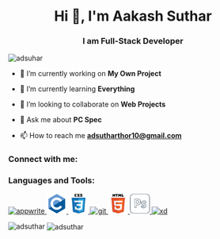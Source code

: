 <h1 align="center">Hi 👋, I'm Aakash Suthar</h1>
<h3 align="center">I am Full-Stack Developer</h3>

<p align="left"> <img src="https://komarev.com/ghpvc/?username=adsuhar&label=Profile%20views&color=0e75b6&style=flat" alt="adsuhar" /> </p>

- 🔭 I’m currently working on **My Own Project**

- 🌱 I’m currently learning **Everything**

- 👯 I’m looking to collaborate on **Web Projects**

- 💬 Ask me about **PC Spec**

- 📫 How to reach me **adsutharthor10@gmail.com**


<h3 align="left">Connect with me:</h3>
<p align="left">


<h3 align="left">Languages and Tools:</h3>
<p align="left"> <a href="https://appwrite.io" target="_blank" rel="noreferrer"> <img src="https://www.vectorlogo.zone/logos/appwriteio/appwriteio-icon.svg" alt="appwrite" width="40" height="40"/> </a> <a href="https://www.cprogramming.com/" target="_blank" rel="noreferrer"> <img src="https://raw.githubusercontent.com/devicons/devicon/master/icons/c/c-original.svg" alt="c" width="40" height="40"/> </a> <a href="https://www.w3schools.com/css/" target="_blank" rel="noreferrer"> <img src="https://raw.githubusercontent.com/devicons/devicon/master/icons/css3/css3-original-wordmark.svg" alt="css3" width="40" height="40"/> </a> <a href="https://git-scm.com/" target="_blank" rel="noreferrer"> <img src="https://www.vectorlogo.zone/logos/git-scm/git-scm-icon.svg" alt="git" width="40" height="40"/> </a> <a href="https://www.w3.org/html/" target="_blank" rel="noreferrer"> <img src="https://raw.githubusercontent.com/devicons/devicon/master/icons/html5/html5-original-wordmark.svg" alt="html5" width="40" height="40"/> </a> <a href="https://www.photoshop.com/en" target="_blank" rel="noreferrer"> <img src="https://raw.githubusercontent.com/devicons/devicon/master/icons/photoshop/photoshop-line.svg" alt="photoshop" width="40" height="40"/> </a> <a href="https://www.adobe.com/products/xd.html" target="_blank" rel="noreferrer"> <img src="https://cdn.worldvectorlogo.com/logos/adobe-xd.svg" alt="xd" width="40" height="40"/> </a> </p>

<p><img align="left" src="https://github-readme-stats.vercel.app/api/top-langs?username=adsuthar&show_icons=true&locale=en&layout=compact" alt="adsuthar" /></p>

<p>&nbsp;<img align="center" src="https://github-readme-stats.vercel.app/api?username=adsuthar&show_icons=true&locale=en" alt="adsuthar" /></p>
